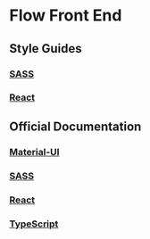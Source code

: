 # Flow Front End

## Style Guides

### [SASS](docs/StyleGuide-React.md)


### [React](docs/StyleGuide-React.md)



## Official Documentation

### [Material-UI](https://material-ui.com)

### [SASS](https://sass-lang.com/documentation)

### [React](https://reactjs.org/docs/getting-started.html)

### [TypeScript](https://www.typescriptlang.org/docs)
